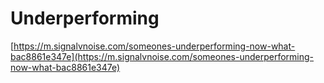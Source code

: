 # Underperforming

[https://m.signalvnoise.com/someones-underperforming-now-what-bac8861e347e](https://m.signalvnoise.com/someones-underperforming-now-what-bac8861e347e)

